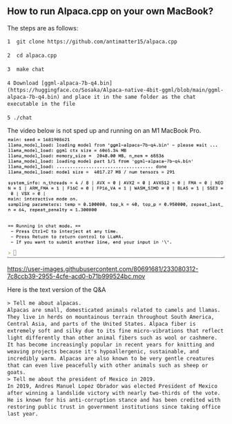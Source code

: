 ## How to run Alpaca.cpp on your own MacBook?



The steps are as follows:
```
1  git clone https://github.com/antimatter15/alpaca.cpp

2  cd alpaca.cpp

3  make chat

4 Download [ggml-alpaca-7b-q4.bin](https://huggingface.co/Sosaka/Alpaca-native-4bit-ggml/blob/main/ggml-alpaca-7b-q4.bin) and place it in the same folder as the chat executable in the file

5 ./chat  
```


The video below is not sped up and running on an M1 MacBook Pro.
![error](1.gif)


https://user-images.githubusercontent.com/80691681/233080312-7c8ccb39-2955-4cfe-acd0-b71b999524bc.mov

Here is the text version of the Q&A

```
> Tell me about alpacas.
Alpacas are small, domesticated animals related to camels and llamas. They live in herds on mountainous terrain throughout South America, Central Asia, and parts of the United States. Alpaca fiber is extremely soft and silky due to its fine micro-vibrations that reflect light differently than other animal fibers such as wool or cashmere. It has become increasingly popular in recent years for knitting and weaving projects because it's hypoallergenic, sustainable, and incredibly warm. Alpacas are also known to be very gentle creatures that can even live peacefully with other animals such as sheep or goats.
> Tell me about the president of Mexico in 2019.
In 2019, Andres Manuel Lopez Obrador was elected President of Mexico after winning a landslide victory with nearly two-thirds of the vote. He is known for his anti-corruption stance and has been credited with restoring public trust in government institutions since taking office last year.
```
